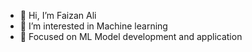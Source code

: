 - 👋 Hi, I’m Faizan Ali
- 👀 I’m interested in Machine learning
- 🌱 Focused on ML Model development and application

<!---
Faizan-AI07/Faizan-AI07 is a ✨ special ✨ repository because its `README.md` (this file) appears on your GitHub profile.
You can click the Preview link to take a look at your changes.
--->
